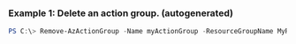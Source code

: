 ### Example 1: Delete an action group. (autogenerated)
```powershell
PS C:\> Remove-AzActionGroup -Name myActionGroup -ResourceGroupName MyResourceGroup
```

